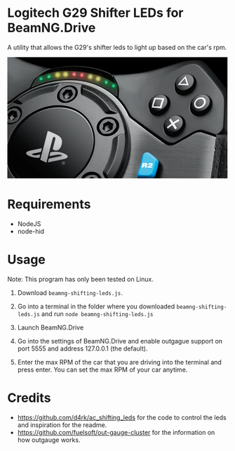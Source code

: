 # Logitech G29 Shifter LEDs for BeamNG.Drive

A utility that allows the G29's shifter leds to light up based on the car's rpm.

![Shifting Leds on the G29](https://raw.githubusercontent.com/d4rk/ac_shifting_leds/main/images/shifting_leds.png)

# Requirements
- NodeJS
- node-hid
# Usage
Note: This program has only been tested on Linux.

1. Download `beamng-shifting-leds.js`.

2. Go into a terminal in the folder where you downloaded `beamng-shifting-leds.js` and run `node beamng-shifting-leds.js`

3. Launch BeamNG.Drive

4. Go into the settings of BeamNG.Drive and enable outgague support on port 5555 and address 127.0.0.1 (the default).

5. Enter the max RPM of the car that you are driving into the terminal and press enter. You can set the max RPM of your car anytime.

# Credits
- https://github.com/d4rk/ac_shifting_leds for the code to control the leds and inspiration for the readme.
- https://github.com/fuelsoft/out-gauge-cluster for the information on how outgauge works.

